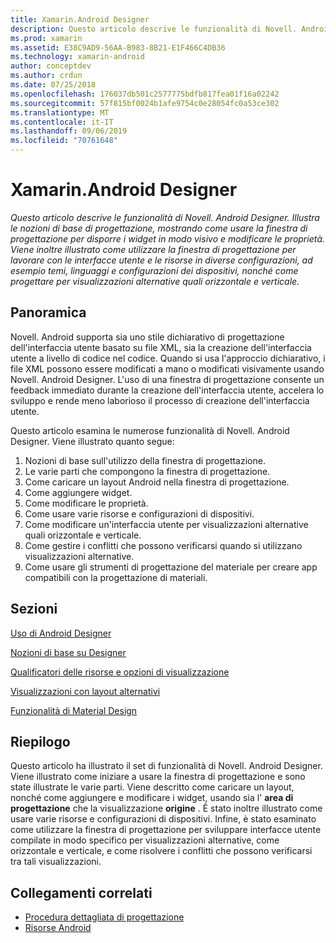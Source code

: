```yaml
---
title: Xamarin.Android Designer
description: Questo articolo descrive le funzionalità di Novell. Android Designer. Illustra le nozioni di base di progettazione, mostrando come usare la finestra di progettazione per disporre i widget in modo visivo e modificare le proprietà. Viene inoltre illustrato come utilizzare la finestra di progettazione per lavorare con le interfacce utente e le risorse in diverse configurazioni, ad esempio temi, linguaggi e configurazioni dei dispositivi, nonché come progettare per visualizzazioni alternative quali orizzontale e verticale.
ms.prod: xamarin
ms.assetid: E38C9AD9-56AA-B983-8B21-E1F466C4DB36
ms.technology: xamarin-android
author: conceptdev
ms.author: crdun
ms.date: 07/25/2018
ms.openlocfilehash: 176037db501c2577775bdfb817fea01f16a02242
ms.sourcegitcommit: 57f815bf0024b1afe9754c0e28054fc0a53ce302
ms.translationtype: MT
ms.contentlocale: it-IT
ms.lasthandoff: 09/06/2019
ms.locfileid: "70761648"
---
```

# <a name="xamarinandroid-designer"></a>Xamarin.Android Designer

_Questo articolo descrive le funzionalità di Novell. Android Designer. Illustra le nozioni di base di progettazione, mostrando come usare la finestra di progettazione per disporre i widget in modo visivo e modificare le proprietà. Viene inoltre illustrato come utilizzare la finestra di progettazione per lavorare con le interfacce utente e le risorse in diverse configurazioni, ad esempio temi, linguaggi e configurazioni dei dispositivi, nonché come progettare per visualizzazioni alternative quali orizzontale e verticale._

## <a name="overview"></a>Panoramica

Novell. Android supporta sia uno stile dichiarativo di progettazione dell'interfaccia utente basato su file XML, sia la creazione dell'interfaccia utente a livello di codice nel codice.
Quando si usa l'approccio dichiarativo, i file XML possono essere modificati a mano o modificati visivamente usando Novell. Android Designer. L'uso di una finestra di progettazione consente un feedback immediato durante la creazione dell'interfaccia utente, accelera lo sviluppo e rende meno laborioso il processo di creazione dell'interfaccia utente.

Questo articolo esamina le numerose funzionalità di Novell. Android Designer. Viene illustrato quanto segue:

1. Nozioni di base sull'utilizzo della finestra di progettazione.
2. Le varie parti che compongono la finestra di progettazione.
3. Come caricare un layout Android nella finestra di progettazione.
4. Come aggiungere widget.
5. Come modificare le proprietà.
6. Come usare varie risorse e configurazioni di dispositivi.
7. Come modificare un'interfaccia utente per visualizzazioni alternative quali orizzontale e verticale. 
8. Come gestire i conflitti che possono verificarsi quando si utilizzano visualizzazioni alternative. 
9. Come usare gli strumenti di progettazione del materiale per creare app compatibili con la progettazione di materiali.

## <a name="sections"></a>Sezioni

 [Uso di Android Designer](~/android/user-interface/android-designer/designer-walkthrough.md)

 [Nozioni di base su Designer](~/android/user-interface/android-designer/designer-basics.md)

 [Qualificatori delle risorse e opzioni di visualizzazione](~/android/user-interface/android-designer/resource-qualifiers.md)

 [Visualizzazioni con layout alternativi](~/android/user-interface/android-designer/alternative-layout-views.md)

 [Funzionalità di Material Design](~/android/user-interface/android-designer/material-design-features.md)

## <a name="summary"></a>Riepilogo

Questo articolo ha illustrato il set di funzionalità di Novell. Android Designer.
Viene illustrato come iniziare a usare la finestra di progettazione e sono state illustrate le varie parti. Viene descritto come caricare un layout, nonché come aggiungere e modificare i widget, usando sia l' **area di progettazione** che la visualizzazione **origine** . È stato inoltre illustrato come usare varie risorse e configurazioni di dispositivi. Infine, è stato esaminato come utilizzare la finestra di progettazione per sviluppare interfacce utente compilate in modo specifico per visualizzazioni alternative, come orizzontale e verticale, e come risolvere i conflitti che possono verificarsi tra tali visualizzazioni.

## <a name="related-links"></a>Collegamenti correlati

- [Procedura dettagliata di progettazione](~/android/user-interface/android-designer/designer-walkthrough.md)
- [Risorse Android](~/android/app-fundamentals/resources-in-android/index.md)
